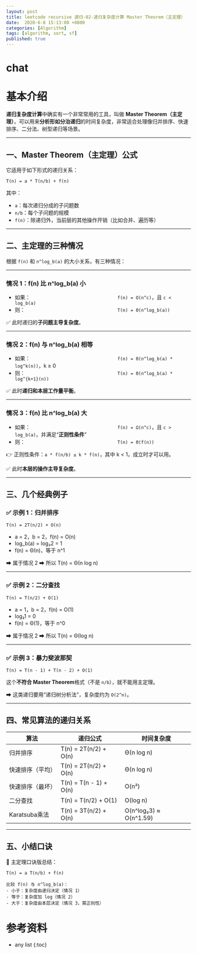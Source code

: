 ```yaml
---
layout: post
title: leetcode recursive 递归-02-递归复杂度计算 Master Theorem（主定理）
date:  2020-6-8 15:13:08 +0800
categories: [Algorithm]
tags: [algorithm, sort, sf]
published: true
---
```


# 


# chat

# 基本介绍

**递归复杂度计算**中确实有一个非常常用的工具，叫做 **Master Theorem（主定理）**，可以用来**分析形如分治递归**的时间复杂度，非常适合处理像归并排序、快速排序、二分法、树型递归等场景。

---

## 一、Master Theorem（主定理）公式

它适用于如下形式的递归关系：

```
T(n) = a * T(n/b) + f(n)
```

其中：

* `a`：每次递归分成的子问题数
* `n/b`：每个子问题的规模
* `f(n)`：除递归外，当前层的其他操作开销（比如合并、遍历等）

---

## 二、主定理的三种情况

根据 `f(n)` 和 `n^log_b(a)` 的大小关系，有三种情况：

---

### **情况 1：f(n) 比 n^log\_b(a) 小**

* 如果：                 `f(n) = O(n^c)`，且 `c < log_b(a)`
* 则：                  `T(n) = Θ(n^log_b(a))`

✅ 此时递归的**子问题主导复杂度**。

---

### **情况 2：f(n) 与 n^log\_b(a) 相等**

* 如果：                 `f(n) = Θ(n^log_b(a) * log^k(n))`，k ≥ 0
* 则：                  `T(n) = Θ(n^log_b(a) * log^{k+1}(n))`

✅ 此时**递归和本层工作量平衡**。

---

### **情况 3：f(n) 比 n^log\_b(a) 大**

* 如果：                 `f(n) = Ω(n^c)`，且 `c > log_b(a)`，并满足“**正则性条件**”
* 则：                  `T(n) = Θ(f(n))`

👉 正则性条件：`a * f(n/b) ≤ k * f(n)`，其中 k < 1，成立时才可以用。

✅ 此时**本层的操作主导复杂度**。

---

## 三、几个经典例子

### ✅ 示例 1：归并排序

```
T(n) = 2T(n/2) + O(n)
```

* a = 2，b = 2，f(n) = O(n)
* log\_b(a) = log₂2 = 1
* f(n) = Θ(n)，等于 n^1

➡ 属于情况 2
➡ 所以 T(n) = Θ(n log n)

---

### ✅ 示例 2：二分查找

```
T(n) = T(n/2) + O(1)
```

* a = 1，b = 2，f(n) = O(1)
* log₂1 = 0
* f(n) = Θ(1)，等于 n^0

➡ 属于情况 2
➡ 所以 T(n) = Θ(log n)

---

### ✅ 示例 3：暴力斐波那契

```
T(n) = T(n - 1) + T(n - 2) + O(1)
```

这个**不符合 Master Theorem**格式（不是 `n/b`），就不能用主定理。

➡ 这类递归要用“递归树分析法”，复杂度约为 `O(2^n)`。

---

## 四、常见算法的递归关系

| 算法          | 递归公式                   | 时间复杂度                  |
| ----------- | ---------------------- | ---------------------- |
| 归并排序        | T(n) = 2T(n/2) + O(n)  | Θ(n log n)             |
| 快速排序（平均）    | T(n) = 2T(n/2) + O(n)  | Θ(n log n)             |
| 快速排序（最坏）    | T(n) = T(n - 1) + O(n) | O(n²)                  |
| 二分查找        | T(n) = T(n/2) + O(1)   | O(log n)               |
| Karatsuba乘法 | T(n) = 3T(n/2) + O(n)  | O(n^log₂3) ≈ O(n^1.59) |

---

## 五、小结口诀

📌 主定理口诀版总结：

```
T(n) = a T(n/b) + f(n)

比较 f(n) 与 n^log_b(a)：
- 小于：复杂度由递归决定（情况 1）
- 等于：复杂度加 log（情况 2）
- 大于：复杂度由本层决定（情况 3，需正则性）
```


# 参考资料

* any list
{:toc}